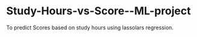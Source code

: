 # Study-Hours-vs-Score--ML-project
To predict Scores based on study hours using lassolars regression.
